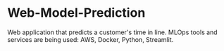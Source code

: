 # Web-Model-Prediction
Web application that predicts a customer's time in line. MLOps tools and services are being used: AWS, Docker, Python, Streamlit.
